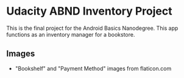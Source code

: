 # Udacity ABND Inventory Project

This is the final project for the Android Basics Nanodegree. This app functions as an inventory manager for a bookstore.

## Images

* "Bookshelf" and "Payment Method" images from flaticon.com
